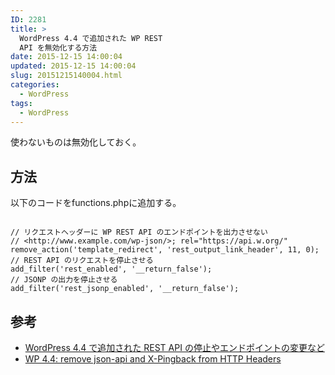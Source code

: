 ```yaml
---
ID: 2281
title: >
  WordPress 4.4 で追加された WP REST
  API を無効化する方法
date: 2015-12-15 14:00:04
updated: 2015-12-15 14:00:04
slug: 20151215140004.html
categories:
  - WordPress
tags:
  - WordPress
---
```


使わないものは無効化しておく。

<!--more-->
<h2>方法</h2>
以下のコードをfunctions.phpに追加する。
<pre class="language-php"><code>
// リクエストヘッダーに WP REST API のエンドポイントを出力させない
// &lt;http://www.example.com/wp-json/&gt;; rel="https://api.w.org/"
remove_action('template_redirect', 'rest_output_link_header', 11, 0);
// REST API のリクエストを停止させる
add_filter('rest_enabled', '__return_false');
// JSONP の出力を停止させる
add_filter('rest_jsonp_enabled', '__return_false');</code></pre>

<h2>参考</h2>
<ul>
  <li><a href="http://qiita.com/kuck1u/items/c879271aa280da62c573">WordPress 4.4 で追加された REST API の停止やエンドポイントの変更など</a></li>
  <li><a href="https://wordpress.org/support/topic/wp-44-remove-json-api-and-x-pingback-from-http-headers">WP 4.4: remove json-api and X-Pingback from HTTP Headers</a></li>
</ul>
